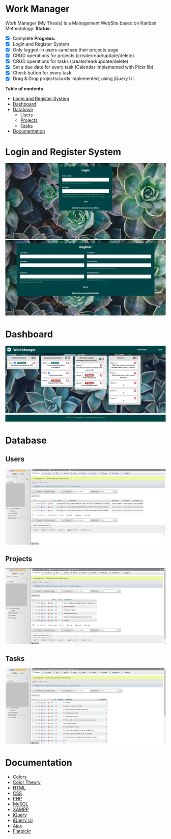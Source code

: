 # Work Manager
Work Manager (My Thesis) is a Management WebSite based on Kanban Methodology.
**Status:**
- [x] Complete
**Progress:**
- [x] Login and Register System
- [x] Only logged-in users cand see their projects page
- [x] CRUD operations for projects (create/read/update/delete)
- [x] CRUD operations for tasks (create/read/update/delete)
- [x] Set a due date for every task (Calendar implemented with Pickr lib)
- [x] Check button for every task
- [x] Drag & Drop projects/cards implemented, using jQuery UI.

**Table of contents**
- [Login and Register System](#login-and-register-system)
- [Dashboard](#dashboard)
- [Database](#database)
    - [Users](#users)
    - [Projects](#projects)
    - [Tasks](#tasks)
- [Documentation](#documentation)
 
# Login and Register System
![login](https://github.com/laurentiucozma12/Work-Manager-Thesis/blob/master/projectPreview/loginn.png)      
![register](https://github.com/laurentiucozma12/Work-Manager-Thesis/blob/master/projectPreview/registerr.png)        
# Dashboard  
![dashboard](https://github.com/laurentiucozma12/Work-Manager-Thesis/blob/master/projectPreview/dashboardd.png)   
# Database    
## Users
![database_users](https://github.com/laurentiucozma12/Work-Manager-Thesis/blob/master/projectPreview/database_users.png)   
## Projects  
![database_projects](https://github.com/laurentiucozma12/Work-Manager-Thesis/blob/master/projectPreview/database_projects.png)     
## Tasks 
![database_tasks](https://github.com/laurentiucozma12/Work-Manager-Thesis/blob/master/projectPreview/database_tasks.png)      
    
# Documentation
- [Colors](https://www.canva.com/learn/100-color-combinations/#100-color-palettes)
- [Color Theory](https://thenextweb.com/news/how-to-create-the-right-emotions-with-color-in-web-design)
- [HTML](https://developer.mozilla.org/en-US/docs/Web/HTML)
- [CSS](https://developer.mozilla.org/en-US/docs/Web/CSS)
- [PHP](https://www.php.net/docs.php)
- [MySQL](https://dev.mysql.com/doc/)
- [XAMPP](https://www.apachefriends.org/docs/)
- [jQuery](https://api.jquery.com/)
- [jQuery UI](https://api.jqueryui.com/)
- [Ajax](https://api.jquery.com/jquery.ajax/)
- [Flatpickr](https://flatpickr.js.org/)